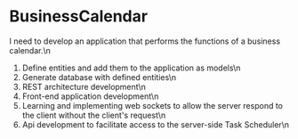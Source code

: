 # BusinessCalendar
I need to develop an application that performs the functions of a business calendar.\n
1. Define entities and add them to the application as models\n
2. Generate database with defined entities\n
3. REST architecture development\n
4. Front-end application development\n
5. Learning and implementing web sockets to allow the server respond to the client without the client's request\n
6. Api development to facilitate access to the server-side Task Scheduler\n
